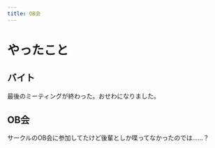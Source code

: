 ```yaml
---
title: OB会
---
```


# やったこと

## バイト

最後のミーティングが終わった。おせわになりました。

## OB会

サークルのOB会に参加してたけど後輩としか喋ってなかったのでは……？